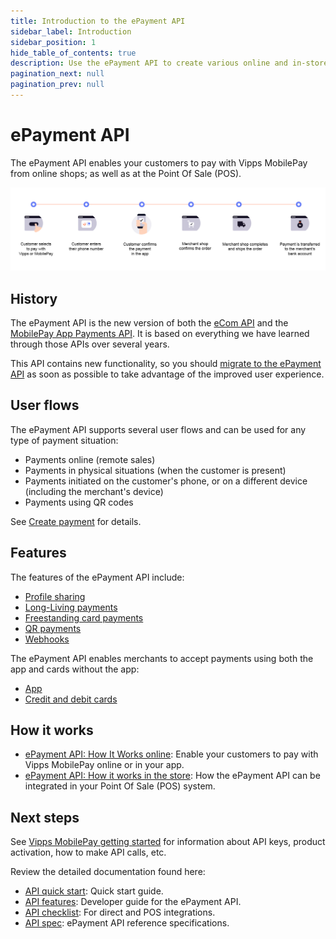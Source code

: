 ```yaml
---
title: Introduction to the ePayment API
sidebar_label: Introduction
sidebar_position: 1
hide_table_of_contents: true
description: Use the ePayment API to create various online and in-store payment flows.
pagination_next: null
pagination_prev: null
---
```


# ePayment API

The ePayment API enables your customers to pay with Vipps MobilePay from online shops; as well as at the Point Of Sale (POS).

![ePayment online process](images/ePayment_online.png)

## History

The ePayment API is the new version of both the
[eCom API](https://developer.vippsmobilepay.com/docs/APIs/ecom-api) and the
[MobilePay App Payments API](https://developer.mobilepay.dk/docs/app-payments).
It is based on everything we have learned through those APIs over several years.

This API contains new functionality, so you should
[migrate to the ePayment API](https://developer.vippsmobilepay.com/docs/APIs/epayment-api/migration/)
as soon as possible to take advantage of the improved user experience.

## User flows

The ePayment API supports several user flows and can be used for any type of payment situation:

* Payments online (remote sales)
* Payments in physical situations (when the customer is present)
* Payments initiated on the customer's phone, or on a different device (including the merchant's device)
* Payments using QR codes

See
[Create payment](https://developer.vippsmobilepay.com/docs/APIs/epayment-api/operations/create/)
for details.

## Features

The features of the ePayment API include:

* [Profile sharing](https://developer.vippsmobilepay.com/docs/APIs/epayment-api/features/profile-sharing)
* [Long-Living payments](https://developer.vippsmobilepay.com/docs/APIs/epayment-api/features/long-living-payments)
* [Freestanding card payments](https://developer.vippsmobilepay.com/docs/APIs/epayment-api/features/free-standing-card-payments)
* [QR payments](https://developer.vippsmobilepay.com/docs/APIs/epayment-api/features/qr-payments)
* [Webhooks](https://developer.vippsmobilepay.com/docs/APIs/epayment-api/features/webhooks)

The ePayment API enables merchants to accept payments using both the app and cards without the app:

* [App](how-it-works/vipps-epayment-api-how-it-works-online.md#1-pay-with-vipps)
* [Credit and debit cards](features/free-standing-card-payments.md)

## How it works

* [ePayment API: How It Works online](./how-it-works/vipps-epayment-api-how-it-works-online.md):
  Enable your customers to pay with Vipps MobilePay online or in your app.
* [ePayment API: How it works in the store](./how-it-works/vipps-epayment-api-how-it-works-in-store.md):
  How the ePayment API can be integrated in your Point Of Sale (POS) system.

## Next steps

See
[Vipps MobilePay getting started](https://developer.vippsmobilepay.com/docs/getting-started)
for information about API keys, product activation, how to make API calls, etc.

Review the detailed documentation found here:

* [API quick start](quick-start.md): Quick start guide.
* [API features](features/README.md): Developer guide for the ePayment API.
* [API checklist](checklist.md): For direct and POS integrations.
* [API spec](https://developer.vippsmobilepay.com/api/epayment): ePayment API reference specifications.
